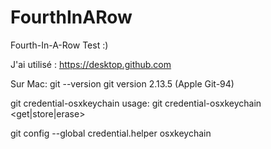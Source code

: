 # FourthInARow
Fourth-In-A-Row
Test :)

J'ai utilisé :
https://desktop.github.com

Sur Mac:
git --version
git version 2.13.5 (Apple Git-94)

git credential-osxkeychain
usage: git credential-osxkeychain <get|store|erase>

git config --global credential.helper osxkeychain

